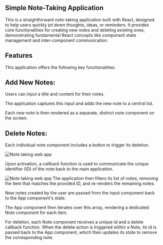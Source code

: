 ## Simple Note-Taking Application
This is a straightforward note-taking application built with React, designed to help users quickly jot down thoughts, ideas, or reminders. It provides core functionalities for creating new notes and deleting existing ones, demonstrating fundamental React concepts like component state management and inter-component communication.

## Features
This application offers the following key functionalities:

## Add New Notes:

Users can input a title and content for their notes.

The application captures this input and adds the new note to a central list.

Each new note is then rendered as a separate, distinct note component on the screen.

## Delete Notes:

Each individual note component includes a button to trigger its deletion.

![Note taking web app](image/image-1.png)

Upon activation, a callback function is used to communicate the unique identifier (ID) of the note back to the main application.

![Note taking web app](image/image-2.png) 
The application then filters its list of notes, removing the item that matches the provided ID, and re-renders the remaining notes.



New notes created by the user are passed from the input component back to the App component's state.


The App component then iterates over this array, rendering a dedicated Note component for each item.

For deletion, each Note component receives a unique id and a delete callback function. When the delete action is triggered within a Note, its id is passed back to the App component, which then updates its state to remove the corresponding note.

